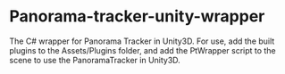 # Panorama-tracker-unity-wrapper
The C# wrapper for Panorama Tracker in Unity3D. For use, add the built plugins to the Assets/Plugins folder, and add the PtWrapper script to the scene to use the PanoramaTracker in Unity3D. 
